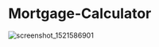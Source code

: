 # Mortgage-Calculator

![screenshot_1521586901](https://user-images.githubusercontent.com/24397176/37886607-5d3778ee-308a-11e8-8e75-b2f2826baeb9.png)

